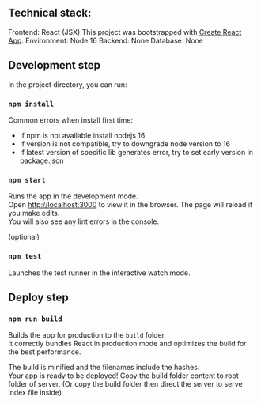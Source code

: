 ## Technical stack:
Frontend: React (JSX)
This project was bootstrapped with [Create React App](https://github.com/facebook/create-react-app).
Environment: Node 16
Backend: None
Database: None

## Development step
In the project directory, you can run:

### `npm install`

Common errors when install first time:
- If npm is not available install nodejs 16
- If version is not compatible, try to downgrade node version to 16
- If latest version of specific lib generates error, try to set early version in package.json

### `npm start`
Runs the app in the development mode.<br>
Open [http://localhost:3000](http://localhost:3000) to view it in the browser.
The page will reload if you make edits.<br>
You will also see any lint errors in the console.

(optional)
### `npm test`
Launches the test runner in the interactive watch mode.<br>


## Deploy step 

### `npm run build`

Builds the app for production to the `build` folder.<br>
It correctly bundles React in production mode and optimizes the build for the best performance.

The build is minified and the filenames include the hashes.<br>
Your app is ready to be deployed! Copy the build folder content to root folder of server. (Or copy the build folder then direct the server to serve index file inside)

